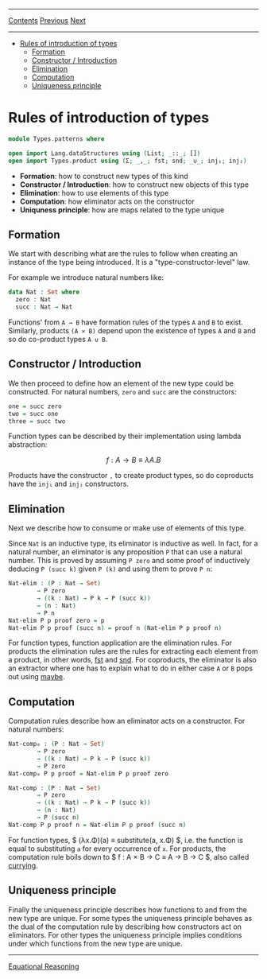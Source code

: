 ****
[Contents](contents.html)
[Previous](Types.variations.html)
[Next](Types.equational.html)

<!-- START doctoc generated TOC please keep comment here to allow auto update -->
<!-- DON'T EDIT THIS SECTION, INSTEAD RE-RUN doctoc TO UPDATE -->
****

- [Rules of introduction of types](#rules-of-introduction-of-types)
  - [Formation](#formation)
  - [Constructor / Introduction](#constructor--introduction)
  - [Elimination](#elimination)
  - [Computation](#computation)
  - [Uniqueness principle](#uniqueness-principle)

<!-- END doctoc generated TOC please keep comment here to allow auto update -->

# Rules of introduction of types

```agda
module Types.patterns where

open import Lang.dataStructures using (List; _::_; [])
open import Types.product using (Σ; _,_; fst; snd; _∪_; inj₁; inj₂)
```

- **Formation**: how to construct new types of this kind
- **Constructor / Introduction**: how to construct new objects of this type
- **Elimination**: how to use elements of this type
- **Computation**: how eliminator acts on the constructor
- **Uniquness principle**: how are maps related to the type unique

## Formation

We start with describing what are the rules to follow when creating an instance of the type being introduced. It is a "type-constructor-level" law.

For example we introduce natural numbers like:

```agda
data Nat : Set where
  zero : Nat
  succ : Nat → Nat
```

Functions' from `A → B` have formation rules of the types `A` and `B` to exist.
Similarly, products `(A × B)` depend upon the existence of types `A` and `B` and so do co-product types `A ∪ B`.

## Constructor / Introduction

We then proceed to define how an element of the new type could be constructed. For natural numbers, `zero` and `succ` are the constructors:

```agda
one = succ zero
two = succ one
three = succ two
```

Function types can be described by their implementation using lambda abstraction:

```math
f : A → B ≡ λ A . B
```

Products have the constructor `,` to create product types, so do coproducts have the `inj₁` and `inj₂` constructors.

## Elimination

Next we describe how to consume or make use of elements of this type.

Since `Nat` is an inductive type, its eliminator is inductive as well. In fact, for a natural number, an eliminator is any proposition `P` that can use a natural number. This is proved by assuming `P zero` and some proof of inductively deducing `P (succ k)` given `P (k)` and using them to prove `P n`:

```agda
Nat-elim : (P : Nat → Set)
        → P zero
        → ((k : Nat) → P k → P (succ k))
        → (n : Nat)
        → P n
Nat-elim P p proof zero = p
Nat-elim P p proof (succ n) = proof n (Nat-elim P p proof n)
```

For function types, function application are the elimination rules. For products the elimination rules are the rules for extracting each element from a product, in other words, [fst](Types.product.html#dependent-pair-types-or-%CF%83-types) and [snd](Types.product.html#dependent-pair-types-or-%CF%83-types). For coproducts, the eliminator is also an extractor where one has to explain what to do in either case `A` or `B` pops out using [maybe](Types.product.html#eliminator).

## Computation

Computation rules describe how an eliminator acts on a constructor. For natural numbers:

```agda
Nat-comp₀ : (P : Nat → Set)
        → P zero
        → ((k : Nat) → P k → P (succ k))
        → P zero
Nat-comp₀ P p proof = Nat-elim P p proof zero

Nat-comp : (P : Nat → Set)
        → P zero
        → ((k : Nat) → P k → P (succ k))
        → (n : Nat)
        → P (succ n)
Nat-comp P p proof n = Nat-elim P p proof (succ n)
```

For function types, $ (λx.Φ)(a) ≡ substitute(a, x.Φ) $, i.e. the function is equal to substituting `a` for every occurrence of `x`. For products, the computation rule boils down to $ f : A × B → C ≡ A → B → C $, also called [currying](./Types.functions.html#currying).

## Uniqueness principle

Finally the uniqueness principle describes how functions to and from the new type are unique. For some types the uniqueness principle behaves as the dual of the computation rule by describing how constructors act on eliminators. For other types the uniqueness principle implies conditions under which functions from the new type are unique.

****
[Equational Reasoning](./Types.equational.html)


